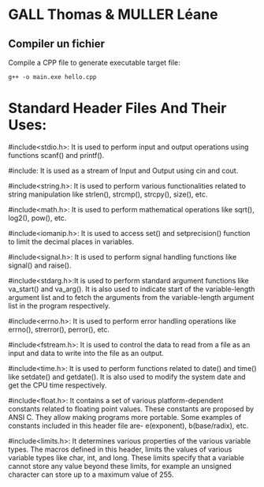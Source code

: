 # GALL Thomas & MULLER Léane

## Compiler un fichier

Compile a CPP file to generate executable target file: 

```
g++ -o main.exe hello.cpp
```

# Standard Header Files And Their Uses: 
 

#include<stdio.h>: It is used to perform input and output operations using functions scanf() and printf().

#include<iostream>: It is used as a stream of Input and Output using cin and cout.
  
#include<string.h>: It is used to perform various functionalities related to string manipulation like strlen(), strcmp(), strcpy(), size(), etc.
  
#include<math.h>: It is used to perform mathematical operations like sqrt(), log2(), pow(), etc.
  
#include<iomanip.h>: It is used to access set() and setprecision() function to limit the decimal places in variables.
  
#include<signal.h>: It is used to perform signal handling functions like signal() and raise().
  
#include<stdarg.h>:It is used to perform standard argument functions like va_start() and va_arg(). It is also used to indicate start of the variable-length argument list and to fetch the arguments from the variable-length argument list in the program respectively.
  
#include<errno.h>: It is used to perform error handling operations like errno(), strerror(), perror(), etc.
  
#include<fstream.h>: It is used to control the data to read from a file as an input and data to write into the file as an output.
  
#include<time.h>: It is used to perform functions related to date() and time() like setdate() and getdate(). It is also used to modify the system date and get the CPU time respectively.
  
#include<float.h>: It contains a set of various platform-dependent constants related to floating point values. These constants are proposed by ANSI C. They allow making programs more portable. Some examples of constants included in this header file are- e(exponent), b(base/radix), etc.
  
#include<limits.h>: It determines various properties of the various variable types. The macros defined in this header, limits the values of various variable types like char, int, and long. These limits specify that a variable cannot store any value beyond these limits, for example an unsigned character can store up to a maximum value of 255.
